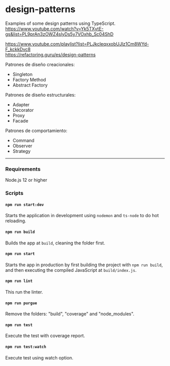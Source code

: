# design-patterns

Examples of some design patterns using TypeScript. 
https://www.youtube.com/watch?v=Yk5TXytE-gs&list=PL9prAn3zOWZ4slyDs5y7VOxhb_Sc04ShD

https://www.youtube.com/playlist?list=PLJkcleqxxobUJlz1Cm8WYd-F_kckkDvc8  
https://refactoring.guru/es/design-patterns

Patrones de diseño creacionales:  

* Singleton
* Factory Method
* Abstract Factory

Patrones de diseño estructurales:  

* Adapter
* Decorator
* Proxy
* Facade

Patrones de comportamiento:  

* Command
* Observer
* Strategy

---------------  


### Requirements

Node.js 12 or higher


### Scripts

#### `npm run start:dev`

Starts the application in development using `nodemon` and `ts-node` to do hot reloading.

#### `npm run build`

Builds the app at `build`, cleaning the folder first.

#### `npm run start`

Starts the app in production by first building the project with `npm run build`, and then executing the compiled JavaScript at `build/index.js`.

#### `npm run lint`

This run the linter.

#### `npm run purgue`

Remove the folders: "build", "coverage" and "node_modules".

#### `npm run test`

Execute the test with coverage report.

#### `npm run test:watch`

Execute test using watch option.
